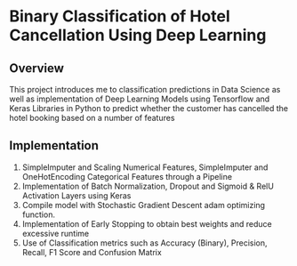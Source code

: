 # Binary Classification of Hotel Cancellation Using Deep Learning
## Overview
This project introduces me to classification predictions in Data Science as well as implementation of Deep Learning Models using Tensorflow and Keras Libraries in Python to predict whether the customer has cancelled the hotel booking based on a number of features
## Implementation
1. SimpleImputer and Scaling Numerical Features, SimpleImputer and OneHotEncoding Categorical Features through a Pipeline
2. Implementation of Batch Normalization, Dropout and Sigmoid & RelU Activation Layers using Keras
3. Compile model with Stochastic Gradient Descent adam optimizing function.
4. Implementation of Early Stopping to obtain best weights and reduce excessive runtime
5. Use of Classification metrics such as Accuracy (Binary), Precision, Recall, F1 Score and Confusion Matrix
